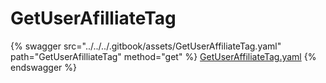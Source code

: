 # GetUserAfilliateTag

{% swagger src="../../../.gitbook/assets/GetUserAffiliateTag.yaml" path="GetUserAfilliateTag" method="get" %}
[GetUserAffiliateTag.yaml](../../../.gitbook/assets/GetUserAffiliateTag.yaml)
{% endswagger %}

